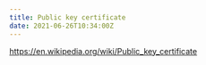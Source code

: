 ```yaml
---
title: Public key certificate
date: 2021-06-26T10:34:00Z
---
```


https://en.wikipedia.org/wiki/Public_key_certificate
